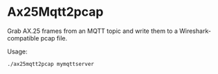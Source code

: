 # Ax25Mqtt2pcap

Grab AX.25 frames from an MQTT topic and write them to a Wireshark-compatible pcap file.

Usage:

`./ax25mqtt2pcap mymqttserver`

